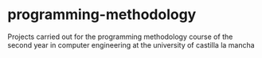 # programming-methodology
Projects carried out for the programming methodology course of the second year in computer engineering at the university of castilla la mancha
